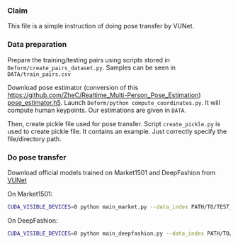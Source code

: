 ### Claim
This file is a simple instruction of doing pose transfer by VUNet. 
### Data preparation
Prepare the training/testing pairs using scripts stored in ``Deform/create_pairs_dataset.py``. Samples can be seen in ``DATA/train_pairs.csv``

Download pose estimator (conversion of this https://github.com/ZheC/Realtime_Multi-Person_Pose_Estimation) [pose_estimator.h5](https://yadi.sk/d/blgmGpDi3PjXvK). Launch ``Deform/python compute_coordinates.py``. It will compute human keypoints. 
Our estimations are given in ``DATA``.

Then, create pickle file used for pose transfer. Script ``create_pickle.py`` is used to create pickle file. It contains an example. Just correctly specify the file/directory path.

### Do pose transfer
Download official models trained on Market1501 and DeepFashion from [VUNet](https://heibox.uni-heidelberg.de/d/71842715a8/?p=/vunet/pretrained_checkpoints&mode=list)

On Market1501:
```bash
CUDA_VISIBLE_DEVICES=0 python main_market.py --data_index PATH/TO/TEST_PICKLE_FILE --test_data_index PATH/TO/TEST_PICKLE_FILE --mode transfer --checkpoint ./model.ckpt-100000 --pairs_path PATH/TO/TEST_PAIRS --spatial_size 128 --batch_size 1
```

On DeepFashion:
```bash
CUDA_VISIBLE_DEVICES=0 python main_deepfashion.py --data_index PATH/TO/TEST_PICKLE_FILE --test_data_index PATH/TO/TEST_PICKLE_FILE --mode transfer --checkpoint ./model.ckpt-100000 --pairs_path PATH/TO/TEST_PAIRS --spatial_size 256 --batch_size 1
```